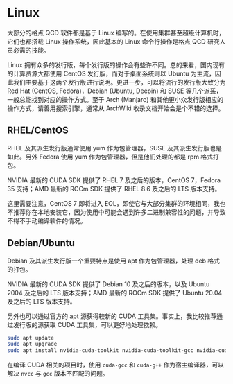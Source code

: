 # Linux

大部分的格点 QCD 软件都是基于 Linux 编写的。在使用集群甚至超级计算机时，它们也都搭载 Linux 操作系统，因此基本的 Linux 命令行操作是格点 QCD 研究人员必需的技能。

Linux 拥有众多的发行版，每个发行版的操作会有些许不同。总的来看，国内现有的计算资源大都使用 CentOS 发行版，而对于桌面系统则以 Ubuntu 为主流，因此我们主要基于这两个发行版进行说明。更进一步，可以将流行的发行版大致分为 Red Hat (CentOS, Fedora)，Debian (Ubuntu, Deepin) 和 SUSE 等几个派系，一般总能找到对应的操作方式。至于 Arch (Manjaro) 和其他更小众发行版相应的操作方式，请善用搜索引擎，通常从 ArchWiki 收录文档开始会是个不错的选择。


## RHEL/CentOS

RHEL 及其派生发行版通常使用 yum 作为包管理器，SUSE 及其派生发行版也是如此。另外 Fedora 使用 yum 作为包管理器，但是他们处理的都是 rpm 格式打包。

NVIDIA 最新的 CUDA SDK 提供了 RHEL 7 及之后的版本，CentOS 7，Fedora 35 支持；AMD 最新的 ROCm SDK 提供了 RHEL 8.6 及之后的 LTS 版本支持。

这里需要注意，CentOS 7 即将进入 EOL，即使它与大部分集群的环境相同，我也不推荐你在本地安装它，因为使用中可能会遇到许多二进制兼容性的问题，并导致不得不手动编译软件的情况。

## Debian/Ubuntu

Debian 及其派生发行版一个重要特点是使用 apt 作为包管理器，处理 deb 格式的打包。

NVIDIA 最新的 CUDA SDK 提供了 Debian 10 及之后的版本，以及 Ubuntu 2004 及之后的 LTS 版本支持；AMD 最新的 ROCm SDK 提供了 Ubuntu 20.04 及之后的 LTS 版本支持。

另外也可以通过官方的 apt 源获得较新的 CUDA 工具集。事实上，我比较推荐通过发行版的源获取 CUDA 工具集，可以更好地处理依赖。

```bash
sudo apt update
sudo apt upgrade
sudo apt install nvidia-cuda-toolkit nvidia-cuda-toolkit-gcc nvidia-cuda-samples
```

在编译 CUDA 相关的项目时，使用 `cuda-gcc` 和 `cuda-g++` 作为宿主编译器，可以解决 `nvcc` 与 `gcc` 版本不匹配的问题。
